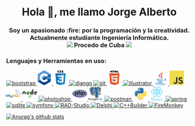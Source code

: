 <h1 align="center">Hola 👋, me llamo Jorge Alberto</h1>
<h3 align="center">Soy un apasionado :fire: por la programación y la creatividad.</br> Actualmente estudiante Ingeniería Informática.</br>
<img src="https://besthqwallpapers.com/Uploads/20-9-2017/21107/thumb-cuban-flag-cuba-latin-america-silk-flag-emblems.jpg" width="20">
  Procedo de Cuba <img src="https://besthqwallpapers.com/Uploads/20-9-2017/21107/thumb-cuban-flag-cuba-latin-america-silk-flag-emblems.jpg" width="20">
</h3>

<h3 align="left">Lenguajes y Herramientas en uso:</h3>

<p align="left"> <a href="https://getbootstrap.com" target="_blank" rel="noreferrer"> 
  <img src="https://www.drupal.org/files/project-images/bootstrap5.jpeg" alt="bootstrap" width="40" height="40" title="BootStrap"/> 
  <img src="https://raw.githubusercontent.com/devicons/devicon/master/icons/cplusplus/cplusplus-original.svg" alt="cplusplus" width="40" height="40" title="C++"/> 
  <img src="https://raw.githubusercontent.com/devicons/devicon/master/icons/css3/css3-original-wordmark.svg" alt="css3" width="40" height="40" title="CSS"/> 
  <img src="https://cdn.worldvectorlogo.com/logos/django.svg" alt="django" width="40" height="40" title="Django"/> 
  <img src="https://www.vectorlogo.zone/logos/git-scm/git-scm-icon.svg" alt="git" width="40" height="40" title="Git"/>
  <img src="https://raw.githubusercontent.com/devicons/devicon/master/icons/html5/html5-original-wordmark.svg" alt="html5" width="40" height="40" title="HTML"/> 
  <img src="https://www.vectorlogo.zone/logos/adobe_illustrator/adobe_illustrator-icon.svg" alt="illustrator" width="40" height="40" title="Adobe Ilustrator"/> 
  <img src="https://raw.githubusercontent.com/devicons/devicon/master/icons/java/java-original.svg" alt="java" width="40" height="40" title="Java"/> 
  <img src="https://raw.githubusercontent.com/devicons/devicon/master/icons/javascript/javascript-original.svg" alt="javascript" width="40" height="40" title="JavaScript"/> 
  <img src="https://raw.githubusercontent.com/devicons/devicon/master/icons/mysql/mysql-original-wordmark.svg" alt="mysql" width="40" height="40" title="MySQL"/> 
  <img src="https://raw.githubusercontent.com/devicons/devicon/master/icons/nodejs/nodejs-original-wordmark.svg" alt="nodejs" width="40" height="40" title="NodeJS"/> 
  <img src="https://codexperts.in/codexperts/public/assets/images/animat/11.png" alt="photoshop" width="40" height="40" title="Adobe Photoshop"/> 
  <img src="https://raw.githubusercontent.com/devicons/devicon/master/icons/php/php-original.svg" alt="php" width="40" height="40" title="PHP"/> 
  <img src="https://raw.githubusercontent.com/devicons/devicon/master/icons/postgresql/postgresql-original-wordmark.svg" alt="postgresql" width="40" height="40" title="PostgreSql"/> 
  <img src="https://www.vectorlogo.zone/logos/getpostman/getpostman-icon.svg" alt="postman" width="40" height="40" title="Postman"/> 
  <img src="https://raw.githubusercontent.com/devicons/devicon/master/icons/python/python-original.svg" alt="python" width="40" height="40" title="Python"/> 
  <img src="https://raw.githubusercontent.com/devicons/devicon/master/icons/react/react-original-wordmark.svg" alt="react" width="40" height="40" title="ReactJs"/>
  <img src="https://www.vectorlogo.zone/logos/springio/springio-icon.svg" alt="spring" width="40" height="40" title="SpringBoot"/> 
  <img src="https://www.vectorlogo.zone/logos/sqlite/sqlite-icon.svg" alt="sqlite" width="40" height="40" title="SQLite"/>
  <img src="https://symfony.com/logos/symfony_black_03.svg" alt="symfony" width="40" height="40" title="Symfony"/>
  <img src="https://www.dataapps.in/wp-content/themes/dataapps-theme/img/embarcadero/rad-studio-logo-1024.png" width="40" height="40" alt="RAD-Studio" title="RAD Studio"/>
  <img src="https://www.interaktif.solutions/wp-content/uploads/2019/09/Delphi_12_512x512@1x.png" width="40" height="40" alt="Delphi" title="Delphi"/>
  <img src="https://i0.wp.com/blogs.embarcadero.com/wp-content/uploads/2023/02/cbuilder-logo-1024-5844450.png?fit=300%2C300&ssl=1" width="40" height="40" alt="C++Builder" title="C++ Builder"/>
  <img src="https://i0.wp.com/delphi.org/wp-content/uploads/2016/09/FireMonkey_v2.png?resize=276%2C276&is-pending-load=1" width="40" height="40" alt="FireMonkey" title="Fire Monkey"/>
</p>



![Anurag's github stats](https://github-readme-stats.vercel.app/api?username=DoctorBIOS1990&show_icons=true&theme=nightowl)


